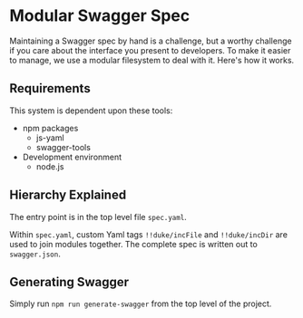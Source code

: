 # Modular Swagger Spec

Maintaining a Swagger spec by hand is a challenge, but a worthy challenge if you care about the interface you present to developers. To make it easier to manage, we use a modular filesystem to deal with it. Here's how it works.

## Requirements

This system is dependent upon these tools:

  * npm packages
    * js-yaml
	* swagger-tools
  * Development environment
    * node.js

## Hierarchy Explained

The entry point is in the top level file `spec.yaml`.

Within `spec.yaml`, custom Yaml tags `!!duke/incFile` and `!!duke/incDir` are used to join modules together. The complete spec is written out to `swagger.json`.

## Generating Swagger

Simply run `npm run generate-swagger` from the top level of the project.